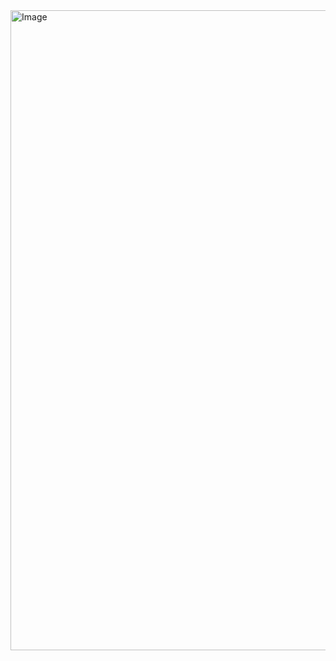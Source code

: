 <img width="1536" height="1024" alt="Image" src="https://github.com/user-attachments/assets/49195f41-79ff-4e7a-9708-3942ba33a6ff" />
